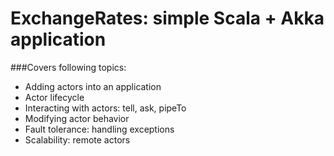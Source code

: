 ExchangeRates: simple Scala + Akka application
=========================

###Covers following topics:

* Adding actors into an application
* Actor lifecycle
* Interacting with actors: tell, ask, pipeTo
* Modifying actor behavior
* Fault tolerance: handling exceptions
* Scalability: remote actors
